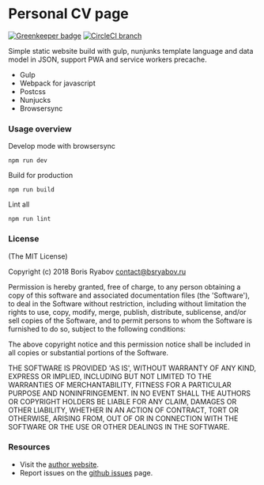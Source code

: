 # Personal CV page

[![Greenkeeper badge](https://badges.greenkeeper.io/rvboris/bsryabov.svg)](https://greenkeeper.io/)
[![CircleCI branch](https://img.shields.io/circleci/project/github/rvboris/bsryabov/master.svg)](https://circleci.com/gh/rvboris/bsryabov)

Simple static website build with gulp, nunjunks template language and data model in JSON, support PWA and service workers precache.

 - Gulp
 - Webpack for javascript
 - Postcss
 - Nunjucks
 - Browsersync

### Usage overview

Develop mode with browsersync

```
npm run dev
```

Build for production

```
npm run build
```

Lint all

```
npm run lint
```


### License

(The MIT License)

Copyright (c) 2018 Boris Ryabov <contact@bsryabov.ru>

Permission is hereby granted, free of charge, to any person obtaining
a copy of this software and associated documentation files (the
'Software'), to deal in the Software without restriction, including
without limitation the rights to use, copy, modify, merge, publish,
distribute, sublicense, and/or sell copies of the Software, and to
permit persons to whom the Software is furnished to do so, subject to
the following conditions:

The above copyright notice and this permission notice shall be
included in all copies or substantial portions of the Software.

THE SOFTWARE IS PROVIDED 'AS IS', WITHOUT WARRANTY OF ANY KIND,
EXPRESS OR IMPLIED, INCLUDING BUT NOT LIMITED TO THE WARRANTIES OF
MERCHANTABILITY, FITNESS FOR A PARTICULAR PURPOSE AND NONINFRINGEMENT.
IN NO EVENT SHALL THE AUTHORS OR COPYRIGHT HOLDERS BE LIABLE FOR ANY
CLAIM, DAMAGES OR OTHER LIABILITY, WHETHER IN AN ACTION OF CONTRACT,
TORT OR OTHERWISE, ARISING FROM, OUT OF OR IN CONNECTION WITH THE
SOFTWARE OR THE USE OR OTHER DEALINGS IN THE SOFTWARE.


### Resources

- Visit the [author website](http://www.bsryabov.ru).
- Report issues on the [github issues](https://github.com/rvboris/koa-rvboris/issues) page.
